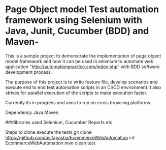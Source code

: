 # Page Object model Test automation framework using Selenium with Java, Junit, Cucumber (BDD) and Maven-
This is a sample project to demonstrate the implementation of page object model framework and how it can be used in selenium to automate web application "http://automationpractice.com/index.php" with BDD software development process.

The purpose of this project is to write feature file, develop scenarios and execute end to end test automation scripts in an CI/CD environment.It also strives for parallel execution of the scripts to make execution faster.

Currently its in progress and aims to run on cross browsing platforms.

Dependency Java Maven

###libraries used Selenium, Cucumber Reports etc

Steps to clone execute the tests
git clone https://github.com/asifapasha/EcommerceWebAutomation
cd EcommerceWebAutomation
mvn clean test




